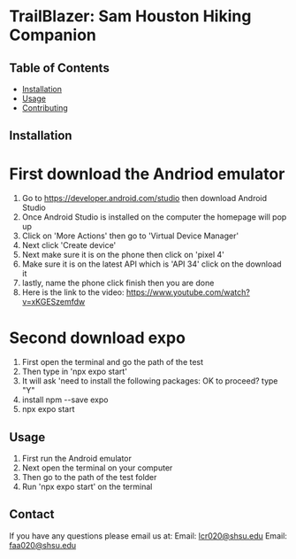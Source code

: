 # TrailBlazer: Sam Houston Hiking Companion


## Table of Contents
- [Installation](#installation)
- [Usage](#usage)
- [Contributing](#contributing)


## Installation

# First download the Andriod emulator 
1. Go to https://developer.android.com/studio then download Android Studio
2. Once Android Studio is installed on the computer the homepage will pop up
3. Click on 'More Actions' then go to 'Virtual Device Manager'
4. Next click 'Create device'
5. Next make sure it is on the phone then click on 'pixel 4'
6. Make sure it is on the latest API which is 'API 34' click on the download it
7. lastly, name the phone click finish then you are done
8. Here is the link to the video: https://www.youtube.com/watch?v=xKGESzemfdw

# Second download expo
1. First open the terminal and go the path of the test
2. Then type in 'npx expo start' 
4. It will ask 'need to install the following packages: OK to proceed? type "Y" 
2. install npm --save expo
3. npx expo start 

## Usage
1. First run the Android emulator
2. Next open the terminal on your computer
3. Then go to the path of the test folder
4. Run 'npx expo start' on the terminal 


## Contact
If you have any questions please email us at:
Email: lcr020@shsu.edu
Email: faa020@shsu.edu

